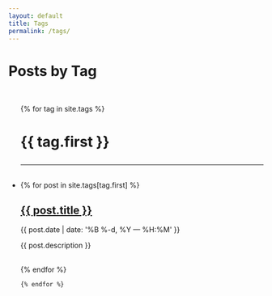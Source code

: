 ```yaml
---
layout: default
title: Tags
permalink: /tags/
---
```


<div class="header-bar">
  <h1>Posts by Tag</h1>
  <br/>
</div>


<ul class="post-list">
    {% for tag in site.tags %}
    <h1 id="{{ tag.first }}"><p class="post-title">{{ tag.first }}</p></h1>
      <hr>
      <br/>
      <li>
      {% for post in site.tags[tag.first] %}
            <h2><a href="{{ post.url | prepend: site.baseurl }}">{{ post.title }}</a></h2>
            <p class="post-meta">{{ post.date | date: '%B %-d, %Y — %H:%M' }}</p>
            <p>{{ post.description }}</p>
            <br/>
        {% endfor %}
      </li>
      
    {% endfor %}
</ul>
